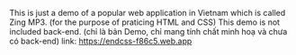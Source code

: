 This is just a demo of a popular web application in Vietnam which is called Zing MP3. (for the purpose of praticing HTML and CSS)
This demo is not included back-end.
(chỉ là bản Demo, chỉ mang tính chất minh hoạ và chưa có back-end)
link: https://endcss-f86c5.web.app
